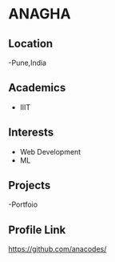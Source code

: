 # ANAGHA

## Location
-Pune,India
## Academics
- IIIT
## Interests
- Web Development
- ML
## Projects
-Portfoio
## Profile Link
https://github.com/anacodes/
